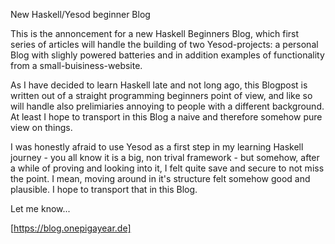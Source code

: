 New Haskell/Yesod beginner Blog

This is the annoncement for a new Haskell Beginners Blog, which first series of articles will handle the building of two Yesod-projects: a personal Blog with slighly powered batteries and in addition examples of functionality from a small-buisiness-website.

As I have decided to learn Haskell late and not long ago, this Blogpost is written out of a straight programming beginners point of view, and like so will handle also prelimiaries annoying to people with a different background. At least I hope to transport in this Blog a naive and therefore somehow pure view on things.

I was honestly afraid to use Yesod as a first step in my learning Haskell journey - you all know it is a big, non trival framework - but somehow, after a while of proving and looking into it, I felt quite save and secure to not miss the point. I mean, moving around in it's structure felt somehow good and plausible. I hope to transport that in this Blog. 

Let me know...

[https://blog.onepigayear.de]

